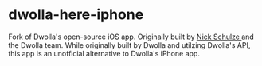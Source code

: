 dwolla-here-iphone
==================

Fork of Dwolla's open-source iOS app. Originally built by <a href= "https://github.com/nschulze"> Nick Schulze </a> 
and the Dwolla team. While originally built by Dwolla and utilzing Dwolla's API, this app is an unofficial alternative
to Dwolla's iPhone app. 
